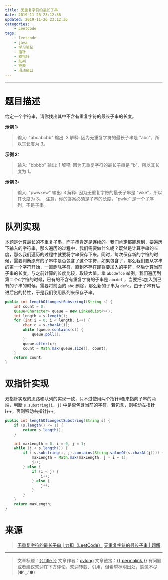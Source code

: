 ```yaml
---
title: 无重复字符的最长子串
date: 2019-11-26 23:12:36
updated: 2019-11-26 23:12:36
categories:
    - LeetCode
tags:
    - leetcode
    - java
    - 学习笔记
    - 指针
    - 双指针
    - 队列
    - 链表
    - 滑动窗口
---
```

---

# 题目描述

给定一个字符串，请你找出其中不含有重复字符的最长子串的长度。

**示例 1:**
> 输入: "abcabcbb"
> 输出: 3
> 解释: 因为无重复字符的最长子串是 "abc"，所以其长度为 3。

**示例 2:**
> 输入: "bbbbb"
> 输出: 1
> 解释: 因为无重复字符的最长子串是 "b"，所以其长度为 1。

**示例 3:**
> 输入: "pwwkew"
> 输出: 3
> 解释: 因为无重复字符的最长子串是 "wke"，所以其长度为 3。
> 注意，你的答案必须是子串的长度，"pwke" 是一个子序列，不是子串。

<!-- more -->

# 队列实现

本题是计算最长的不重复子串，而子串肯定是连续的。我们肯定都能想到，要遍历下输入的字符串，那么遍历的过程中，我们需要做什么呢？既然是计算字串的长度，那么我们遍历的过程中就要将字串保存下来。同时，每次保存新的字符的时候，需要判断原有的子串中是否包含了这个字符，如果包含了，那么我们要从字串的第一个字符开始，一直删除字符，直到不存在即将要加入的字符，然后计算当前子串的长度，与之前计算的长度比较，取较大值。拿 `abcdefce` 举例，我们遍历到第二个c字符的时候，已有的不含有重复字符的子串是 `abcdef` ，当要把c加入到已有的子串的时候，需要将前面的  `abc` 删除，那么新的子串为 `defc`。由于子串有后进后出的特性，于是我们使用队列来保存子串。

```java
public int lengthOfLongestSubstring1(String s) {
    int count = 0;
    Queue<Character> queue = new LinkedList<>();
    int length = s.length();
    for (int i = 0; i < length; i++) {
        char c = s.charAt(i);
        while (queue.contains(c)) {
            queue.poll();
        }
        queue.offer(c);
        count = Math.max(queue.size(), count);
    }
    return count;
}
```

# 双指针实现

双指针实现的思路和队列的实现一致，只不过使用两个指针i和j来指向子串的两端，判断 `s.substring(i, j)` 中是否包含当前的字符，若包含，则移动左指针i++，否则移动右指针j++。

```java
public int lengthOfLongestSubstring(String s) {
    if (s.length() <= 1) {
        return s.length();
    }

    int maxLength = 0, i = 0, j = 1;
    while (j < s.length()) {
        if (!s.substring(i, j).contains(String.valueOf(s.charAt(j)))) {
            maxLength = Math.max(maxLength, j - i + 1);
            j++;
        } else {
            if (i < j) {
                i++;
            } else {
                j++;
            }
        }
    }
    return maxLength;
}
```

# 来源
> [无重复字符的最长子串 | 力扣（LeetCode）][1]
> [无重复字符的最长子串 | 题解][2]

---

> 文章标题：<a href='{{ permalink }}' title='{{ title }}' >{{ title }}</a>
> 文章作者：[cylong](http://www.cylong.com/about/ "cylong")
> 文章链接：<a href='{{ permalink }}' title='{{ title }}' >{{ permalink }}</a>
> 有问题或者建议欢迎在下方评论。欢迎转载、引用，但希望标明出处，感激不尽(●'◡'●)

[1]: https://leetcode-cn.com/problems/longest-substring-without-repeating-characters/ "无重复字符的最长子串 | 力扣（LeetCode）"
[2]: https://leetcode-cn.com/problems/longest-substring-without-repeating-characters/solution/wu-zhong-fu-zi-fu-de-zui-chang-zi-chuan-by-leetc-2/ "无重复字符的最长子串 | 题解"
